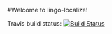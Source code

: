 #Welcome to lingo-localize!

Travis build status: [![Build Status](https://travis-ci.org/gmacciocca/lingo-localize.svg?branch=master)](https://travis-ci.org/gmacciocca/lingo-localize)
